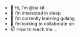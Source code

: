 - 👋 Hi, I’m @baikit
- 👀 I’m interested in sleep
- 🌱 I’m currently learning golang
- 💞️ I’m looking to collaborate on 
- 📫 How to reach me ...

<!---
baikit/baikit is a ✨ special ✨ repository because its `README.md` (this file) appears on your GitHub profile.
You can click the Preview link to take a look at your changes.
--->
